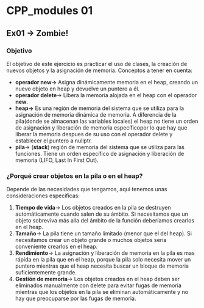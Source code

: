 # CPP_modules 01

## Ex01 -> Zombie!

### Objetivo
El objetivo de este ejercicio es practicar el uso de clases, la creación de nuevos objetos y la asignación de memoria.
Conceptos a tener en cuenta:
* **operador new->** Asigna dinámicamente memoria en el heap, creando un nuevo objeto en heap y devuelve un puntero a él.
* **operador delete**-> Libera la memoria alojada en el heap con el operador **new**.
* **heap->** Es una región de memoria del sistema que se utiliza para la asignación de memoria dinámica de memoria. A diferencia de la pila(donde se almacenan las variables locales) el heap no tiene un orden de asignación y liberación de memoria específicopor lo que hay que liberar la memoria despues de su uso con el operador delete y establecer el puntero a nullptr.
* **pila**-> (**stack**) región de memoria del sistema que se utiliza para las funciones. Tiene un orden específico de asignación y liberación de memoria (LIFO, Last In First Out). 

### ¿Porqué crear objetos en la pila o en el heap?

Depende de las necesidades que tengamos, aqui tenemos unas consideraciones específicas:

1. **Tiempo de vida**-> Los objetos creados en la pila se destruyen automáticamente cuando salen de su ámbito. Si necesitamos que un objeto sobreviva más alla del ámbito de la función deberíamos crearlos en el heap.
2. **Tamaño**-> La pila tiene un tamaño limitado (menor que el del heap). Si necesitamos crear un objeto grande o muchos objetos sería conveniente crearlos en el heap.
3. **Rendimiento**-> La asignación y liberación de memoria en la pila es mas rápida en la pila que en el heap, porque la pila solo necesita mover un puntero mientras que el heap necesita buscar un bloque de memoria suficientemente grande.
4. **Gestión de memoria**-> Los objetos creados en el heap deben ser eliminados manualmente con delete para evitar fugas de memoria mientras que los objetos en la pila se eliminan automáticamente y no hay que preocuparse por las fugas de memoria.